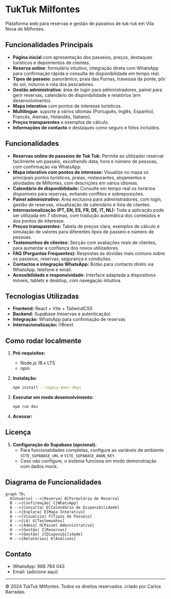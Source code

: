 # TukTuk Milfontes

Plataforma web para reservas e gestão de passeios de tuk-tuk em Vila Nova de Milfontes.

## Funcionalidades Principais

- **Página inicial** com apresentação dos passeios, preços, destaques turísticos e depoimentos de clientes.
- **Reserva online**: formulário intuitivo, integração direta com WhatsApp para confirmação rápida e consulta de disponibilidade em tempo real.
- **Tipos de passeio**: panorâmico, praia das Furnas, travessia da ponte, pôr do sol, noturno e rota dos pescadores.
- **Gestão administrativa**: área de login para administradores, painel para gerir reservas, calendário de disponibilidade e relatórios (em desenvolvimento).
- **Mapa interativo** com pontos de interesse turísticos.
- **Multilingue**: suporte a vários idiomas (Português, Inglês, Espanhol, Francês, Alemão, Holandês, Italiano).
- **Preços transparentes** e exemplos de cálculo.
- **Informações de contacto** e destaques como seguro e fotos incluídos.

## Funcionalidades

- **Reservas online de passeios de Tuk Tuk:** Permite ao utilizador reservar facilmente um passeio, escolhendo data, hora e número de pessoas, com confirmação via WhatsApp.
- **Mapa interativo com pontos de interesse:** Visualize no mapa os principais pontos turísticos, praias, restaurantes, alojamentos e atividades de Milfontes, com descrições em vários idiomas.
- **Calendário de disponibilidade:** Consulte em tempo real os horários disponíveis para reservas, evitando conflitos e sobreposições.
- **Painel administrativo:** Área exclusiva para administradores, com login, gestão de reservas, visualização de calendário e lista de clientes.
- **Internacionalização (PT, EN, ES, FR, DE, IT, NL):** Toda a aplicação pode ser utilizada em 7 idiomas, com tradução automática dos conteúdos e dos pontos de interesse.
- **Preços transparentes:** Tabela de preços clara, exemplos de cálculo e simulação de valores para diferentes tipos de passeio e número de pessoas.
- **Testemunhos de clientes:** Secção com avaliações reais de clientes, para aumentar a confiança dos novos utilizadores.
- **FAQ (Perguntas Frequentes):** Respostas às dúvidas mais comuns sobre os passeios, reservas, segurança e condições.
- **Contactos e integração WhatsApp:** Botão para contacto direto via WhatsApp, telefone e email.
- **Acessibilidade e responsividade:** Interface adaptada a dispositivos móveis, tablets e desktop, com navegação intuitiva.

## Tecnologias Utilizadas

- **Frontend:** React + Vite + TailwindCSS
- **Backend:** Supabase (reservas e autenticação)
- **Integração:** WhatsApp para confirmação de reservas
- **Internacionalização:** i18next

## Como rodar localmente

1. **Pré-requisitos:**

   - Node.js 18.x LTS
   - npm

2. **Instalação:**

   ```sh
   npm install --legacy-peer-deps
   ```

3. **Executar em modo desenvolvimento:**

   ```sh
   npm run dev
   ```

4. **Acessar:**

## Licença

5. **Configuração do Supabase (opcional):**
   - Para funcionalidades completas, configure as variáveis de ambiente `VITE_SUPABASE_URL` e `VITE_SUPABASE_ANON_KEY`.
   - Caso não configure, o sistema funciona em modo demonstração com dados mock.

## Diagrama de Funcionalidades

```mermaid
graph TD;
  A[Usuário] -->|Reserva| B[Formulário de Reserva]
  B -->|Confirmação| C[WhatsApp]
  A -->|Consulta| D[Calendário de Disponibilidade]
  A -->|Explora| E[Mapa Interativo]
  A -->|Visualiza| F[Tipos de Passeio]
  A -->|Lê| G[Testemunhos]
  A -->|Admin| H[Painel Administrativo]
  H -->|Gestão| I[Reservas]
  H -->|Gestão| J[Disponibilidade]
  H -->|Relatórios| K[Análises]
```

## Contato

- WhatsApp: 968 784 043
- Email: (adicione aqui)

---

© 2024 TukTuk Milfontes. Todos os direitos reservados.
criado por Carlos Barradas.
